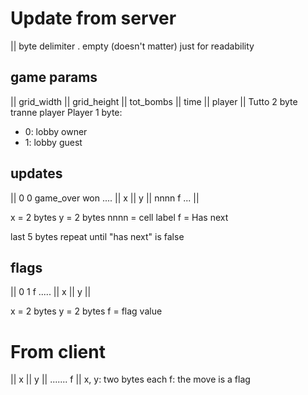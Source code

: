# Update from server
|| byte delimiter
. empty (doesn't matter)
just for readability

## game params
|| grid_width || grid_height || tot_bombs || time || player ||
Tutto 2 byte tranne player
Player 1 byte: 
- 0: lobby owner
- 1: lobby guest

## updates
|| 0 0 game_over won .... || x || y || nnnn f ... ||

x = 2 bytes
y = 2 bytes
nnnn = cell label
f = Has next

last 5 bytes repeat until "has next" is false

## flags
|| 0 1 f ..... || x || y ||

x = 2 bytes
y = 2 bytes
f = flag value

# From client
|| x || y || ....... f ||
x, y: two bytes each
f: the move is a flag
